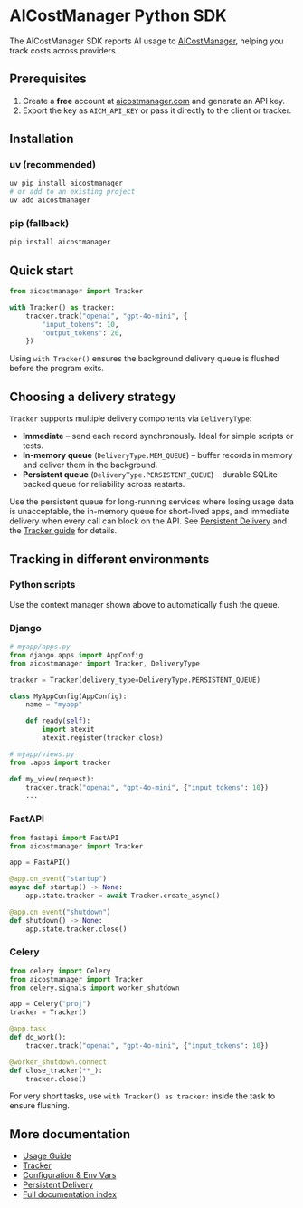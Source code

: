 # AICostManager Python SDK

The AICostManager SDK reports AI usage to [AICostManager](https://aicostmanager.com),
helping you track costs across providers.

## Prerequisites

1. Create a **free** account at [aicostmanager.com](https://aicostmanager.com) and
   generate an API key.
2. Export the key as `AICM_API_KEY` or pass it directly to the client or
   tracker.

## Installation

### uv (recommended)

```bash
uv pip install aicostmanager
# or add to an existing project
uv add aicostmanager
```

### pip (fallback)

```bash
pip install aicostmanager
```

## Quick start

```python
from aicostmanager import Tracker

with Tracker() as tracker:
    tracker.track("openai", "gpt-4o-mini", {
        "input_tokens": 10,
        "output_tokens": 20,
    })
```

Using `with Tracker()` ensures the background delivery queue is flushed before
the program exits.

## Choosing a delivery strategy

`Tracker` supports multiple delivery components via `DeliveryType`:

- **Immediate** – send each record synchronously. Ideal for simple scripts or
  tests.
- **In-memory queue** (`DeliveryType.MEM_QUEUE`) – buffer records in memory and
  deliver them in the background.
- **Persistent queue** (`DeliveryType.PERSISTENT_QUEUE`) – durable SQLite-backed
  queue for reliability across restarts.

Use the persistent queue for long-running services where losing usage data is
unacceptable, the in-memory queue for short-lived apps, and immediate delivery
when every call can block on the API. See
[Persistent Delivery](docs/persistent_delivery.md) and the
[Tracker guide](docs/tracker.md#choosing-a-delivery-manager) for details.

## Tracking in different environments

### Python scripts

Use the context manager shown above to automatically flush the queue.

### Django

```python
# myapp/apps.py
from django.apps import AppConfig
from aicostmanager import Tracker, DeliveryType

tracker = Tracker(delivery_type=DeliveryType.PERSISTENT_QUEUE)

class MyAppConfig(AppConfig):
    name = "myapp"

    def ready(self):
        import atexit
        atexit.register(tracker.close)
```

```python
# myapp/views.py
from .apps import tracker

def my_view(request):
    tracker.track("openai", "gpt-4o-mini", {"input_tokens": 10})
    ...
```

### FastAPI

```python
from fastapi import FastAPI
from aicostmanager import Tracker

app = FastAPI()

@app.on_event("startup")
async def startup() -> None:
    app.state.tracker = await Tracker.create_async()

@app.on_event("shutdown")
def shutdown() -> None:
    app.state.tracker.close()
```

### Celery

```python
from celery import Celery
from aicostmanager import Tracker
from celery.signals import worker_shutdown

app = Celery("proj")
tracker = Tracker()

@app.task
def do_work():
    tracker.track("openai", "gpt-4o-mini", {"input_tokens": 10})

@worker_shutdown.connect
def close_tracker(**_):
    tracker.close()
```

For very short tasks, use `with Tracker() as tracker:` inside the task
to ensure flushing.

## More documentation

- [Usage Guide](docs/usage.md)
- [Tracker](docs/tracker.md)
- [Configuration & Env Vars](docs/configuration.md)
- [Persistent Delivery](docs/persistent_delivery.md)
- [Full documentation index](docs/index.md)

